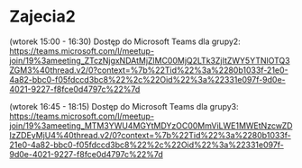 # Zajecia2

(wtorek 15:00 - 16:30)
Dostęp do Microsoft Teams dla grupy2: https://teams.microsoft.com/l/meetup-join/19%3ameeting_ZTczNjgxNDAtMjZlMC00MjQ2LTk3ZjItZWY5YTNlOTQ3ZGM3%40thread.v2/0?context=%7b%22Tid%22%3a%2280b1033f-21e0-4a82-bbc0-f05fdccd3bc8%22%2c%22Oid%22%3a%22331e097f-9d0e-4021-9227-f8fce0d4797c%22%7d

(wtorek 16:45 - 18:15)
Dostęp do Microsoft Teams dla grupy3: https://teams.microsoft.com/l/meetup-join/19%3ameeting_MTM3YWU4MGYtMDYzOC00MmViLWE1MWEtNzcwZDIzZDEyMjU4%40thread.v2/0?context=%7b%22Tid%22%3a%2280b1033f-21e0-4a82-bbc0-f05fdccd3bc8%22%2c%22Oid%22%3a%22331e097f-9d0e-4021-9227-f8fce0d4797c%22%7d
